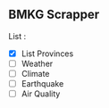 ## BMKG Scrapper

List :
- [x] List Provinces
- [ ] Weather
- [ ] Climate
- [ ] Earthquake
- [ ] Air Quality
